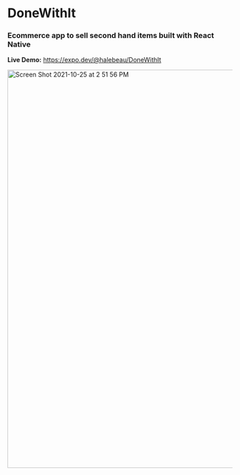 # DoneWithIt

### Ecommerce app to sell second hand items built with **React Native**

**Live Demo:** https://expo.dev/@halebeau/DoneWithIt

<img width="892" alt="Screen Shot 2021-10-25 at 2 51 56 PM" src="https://user-images.githubusercontent.com/52841881/138776322-8d1601d6-21ee-41a0-ace6-94b33574fd8d.png">

